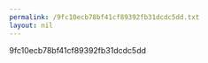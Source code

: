 ```yaml
---
permalink: /9fc10ecb78bf41cf89392fb31dcdc5dd.txt
layout: nil
---
```

9fc10ecb78bf41cf89392fb31dcdc5dd